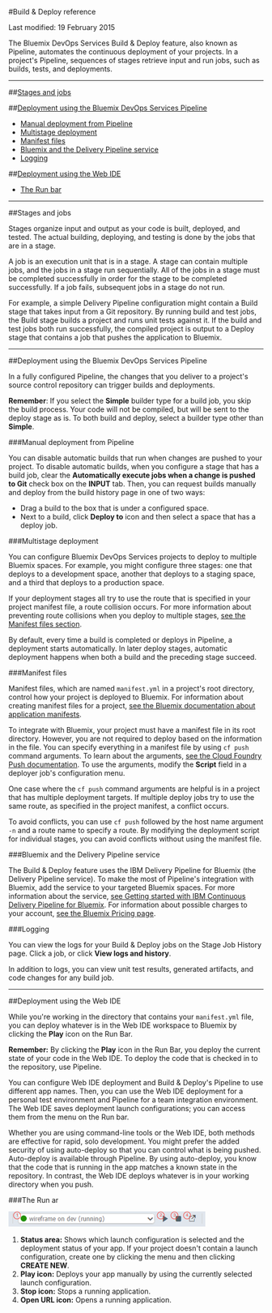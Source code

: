 #Build & Deploy reference

Last modified: 19 February 2015

The Bluemix DevOps Services Build & Deploy feature, also known as Pipeline, automates the continuous deployment of your projects. In a project's Pipeline, sequences of stages retrieve input and run jobs, such as builds, tests, and deployments.

---
##[Stages and jobs](#key)

##[Deployment using the Bluemix DevOps Services Pipeline](#auto)
* [Manual deployment from Pipeline](#pipeline_manual)
* [Multistage deployment](#multi)
* [Manifest files](#manifests)
* [Bluemix and the Delivery Pipeline service](#service)
* [Logging](#logs)

##[Deployment using the Web IDE](#manual)
* [The Run bar](#runbar)

---
<a name="key"></a>
##Stages and jobs

Stages organize input and output as your code is built, deployed, and tested. The actual building, deploying, and testing is done by the jobs that are in a stage. 

A job is an execution unit that is in a stage. A stage can contain multiple jobs, and the jobs in a stage run sequentially. All of the jobs in a stage must be completed successfully in order for the stage to be completed successfully. If a job fails, subsequent jobs in a stage do not run.

For example, a simple Delivery Pipeline configuration might contain a Build stage that takes input from a Git repository.  By running build and test jobs, the Build stage builds a project and runs unit tests against it. If the build and test jobs both run successfully, the compiled project is output to a Deploy stage that contains a job that pushes the application to Bluemix.


---
<a name="auto"></a>
##Deployment using the Bluemix DevOps Services Pipeline

In a fully configured Pipeline, the changes that you deliver to a project's source control repository can trigger builds and deployments.

**Remember**: If you select the **Simple** builder type for a build job, you skip the build process. Your code will not be compiled, but will be sent to the deploy stage as is. To both build and deploy, select a builder type other than **Simple**.  

<a name="pipeline_manual"></a>
###Manual deployment from Pipeline

You can disable automatic builds that run when changes are pushed to your project. To disable automatic builds, when you configure a stage that has a build job, clear the **Automatically execute jobs when a change is pushed to Git** check box on the **INPUT** tab. Then, you can request builds manually and deploy from the build history page in one of two ways:
  * Drag a build to the box that is under a configured space.
  * Next to a build, click **Deploy to** icon and then select a space that has a deploy job.

<a name="multi"></a>
###Multistage deployment

You can configure Bluemix DevOps Services projects to deploy to multiple Bluemix spaces. For example, you might configure three stages: one that deploys to a development space, another that deploys to a staging space, and a third that deploys to a production space.

If your deployment stages all try to use the route that is specified in your project manifest file, a route collision occurs. For more information about preventing route collisions when you deploy to multiple stages, [see the Manifest files section][6].

By default, every time a build is completed or deploys in Pipeline, a deployment starts automatically. In later deploy stages, automatic deployment happens when both a build and the preceding stage succeed. 

<a name="manifests"></a>
###Manifest files

Manifest files, which are named `manifest.yml` in a project's root directory, control how your project is deployed to Bluemix. For information about creating manifest files for a project, [see the Bluemix documentation about application manifests][1].

To integrate with Bluemix, your project must have a manifest file in its root directory. However, you are not required to deploy based on the information in the file. You can specify everything in a manifest file by using `cf push` command arguments. To learn about the arguments, [see the Cloud Foundry Push documentation][3]. To use the arguments, modify the **Script** field in a deployer job's configuration menu.

One case where the `cf push` command arguments are helpful is in a project that has multiple deployment targets. If multiple deploy jobs try to use the same route, as specified in the project manifest, a conflict occurs. 

To avoid conflicts, you can use `cf push` followed by the host name argument `-n` and a route name to specify a route. By modifying the deployment script for individual stages, you can avoid conflicts without using the manifest file.


<a name="service"></a>
###Bluemix and the Delivery Pipeline service

The Build & Deploy feature uses the IBM Delivery Pipeline for Bluemix (the Delivery Pipeline service). To make the most of Pipeline's integration with Bluemix, add the service to your targeted Bluemix spaces. For more information about the service, [see Getting started with IBM Continuous Delivery Pipeline for Bluemix][2]. For information about possible charges to your account, [see the Bluemix Pricing page][4].

<a name="logs"></a>
###Logging

You can view the logs for your Build & Deploy jobs on the Stage Job History page. Click a job, or click **View logs and history**.

In addition to logs, you can view unit test results, generated artifacts, and code changes for any build job.

---
<a name="manual"></a>
##Deployment using the Web IDE

While you're working in the directory that contains your `manifest.yml` file, you can deploy whatever is in the Web IDE workspace to Bluemix by clicking the **Play** icon on the Run Bar. 

**Remember:** By clicking the **Play** icon in the Run Bar, you deploy the current state of your code in the Web IDE. To deploy the code that is checked in to the repository, use Pipeline.

You can configure Web IDE deployment and Build & Deploy's Pipeline to use different app names. Then, you can use the Web IDE deployment for a personal test environment and Pipeline for a team integration environment. The Web IDE saves deployment launch configurations; you can access them from the menu on the Run bar. 

Whether you are using command-line tools or the Web IDE, both methods are effective for rapid, solo development. You might prefer the added security of using auto-deploy so that you can control what is being pushed. Auto-deploy is available through Pipeline. By using auto-deploy, you know that the code that is running in the app matches a known state in the repository. In contrast, the Web IDE deploys whatever is in your working directory when you push.


<a name="runbar"></a>
###The Run ar

![Annotated Run Bar screenshot][7]

1. **Status area:** Shows which launch configuration is selected and the deployment status of your app. If your project doesn't contain a launch configuration, create one by clicking the menu and then clicking **CREATE NEW**.
2. **Play icon:** Deploys your app manually by using the currently selected launch configuration.
3. **Stop icon:** Stops a running application. 
4. **Open URL icon:** Opens a running application. 



 
[1]: https://www.ng.bluemix.net/docs/#manageapps/index-gentopic2.html#appmanifest
[2]: https://www.ng.bluemix.net/docs/#services/DeliveryPipeline/index.html#getstartwithCD
[3]: http://docs.cloudfoundry.org/devguide/installcf/whats-new-v6.html#push
[4]: https://console.ng.bluemix.net/?ace_base=true/#/pricing/cloudOEPaneId=pricing
[5]: ./images/open_logs.png
[6]: #manifests
[7]: ./images/runbar-annotated.png
